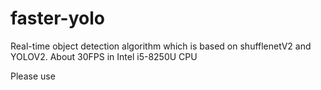 # faster-yolo
Real-time object detection algorithm which is based on shufflenetV2 and YOLOV2.
About 30FPS in Intel i5-8250U CPU



Please use 
